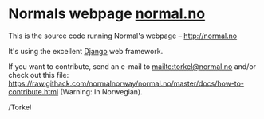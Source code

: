 # Normals webpage [normal.no](http://normal.no)

This is the source code running Normal's webpage – <http://normal.no>

It's using the excellent [Django](https://www.djangoproject.com/) web
framework.

If you want to contribute, send an e-mail to <mailto:torkel@normal.no>
and/or check out this file:
<https://raw.githack.com/normalnorway/normal.no/master/docs/how-to-contribute.html>
(Warning: In Norwegian).

/Torkel
